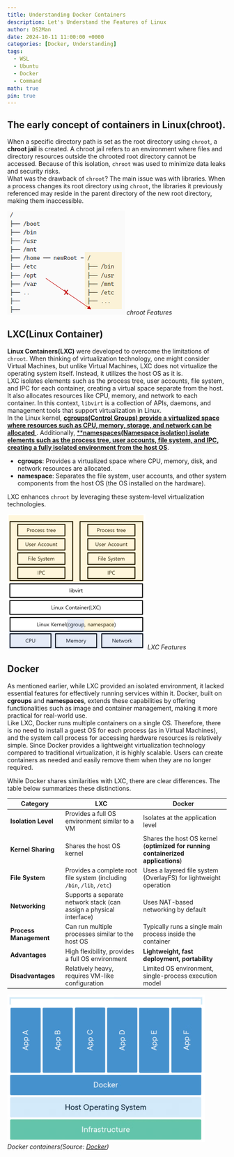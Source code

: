```yaml
---
title: Understanding Docker Containers
description: Let's Understand the Features of Linux
author: DS2Man
date: 2024-10-11 11:00:00 +0000
categories: [Docker, Understanding]
tags:
  - WSL
  - Ubuntu
  - Docker
  - Command
math: true
pin: true
---
```


## The early concept of containers in Linux(chroot).

When a specific directory path is set as the root directory using `chroot`, a **chroot jail** is created. A chroot jail refers to an environment where files and directory resources outside the chrooted root directory cannot be accessed. Because of this isolation, `chroot` was used to minimize data leaks and security risks.    
What was the drawback of `chroot`? The main issue was with libraries. When a process changes its root directory using `chroot`, the libraries it previously referenced may reside in the parent directory of the new root directory, making them inaccessible.

<!--
chroot를 통해 특정 경로의 디렉터리를 루트 디렉터리로 설정하게 되면 chroot 감옥(chroot jail)이 생성되는데, chroot jail은 chroot로 생성된 루트 디렉터리 안에서는 그 밖의 파일 및 디렉터리 자원에 접근할 수 없는 환경을 말합니다. 따라서 chroot는 디렉터리 경로를 격리시킴으로써 데이터 유출 및 피해를 최소화 하는데 사용되었습니다.
chroot의 단점은 무엇이었을 까요? 바로 라이브러리 문제입니다. 프로세스 상에서 chroot를 통해 root directory를 변경하게 된다면 기존에 참조해서 사용하던 library가 변경된 root directory의 상위 directory에 존재하게 된다면 당연히 사용하지 못하게 됩니다.
-->

![chroot](/assets/img/2024-10-11-Docker5_1.png)
_chroot Features_

## LXC(Linux Container)

**Linux Containers(LXC)** were developed to overcome the limitations of `chroot`.  When thinking of virtualization technology, one might consider Virtual Machines, but unlike Virtual Machines, LXC does not virtualize the operating system itself. Instead, it utilizes the host OS as it is.    
LXC isolates elements such as the process tree, user accounts, file system, and IPC for each container, creating a virtual space separate from the host. It also allocates resources like CPU, memory, and network to each container. In this context, `libvirt` is a collection of APIs, daemons, and management tools that support virtualization in Linux.    
In the Linux kernel, <ins>**cgroups(Control Groups) provide a virtualized space where resources such as CPU, memory, storage, and network can be allocated** </ins>. Additionally, <ins>****namespaces(Namespace isolation) isolate elements such as the process tree, user accounts, file system, and IPC, creating a fully isolated environment from the host OS**</ins>.

- **cgroups**: Provides a virtualized space where CPU, memory, disk, and network resources are allocated.
- **namespace**: Separates the file system, user accounts, and other system components from the host OS (the OS installed on the hardware).

LXC enhances `chroot` by leveraging these system-level virtualization technologies.

<!--
Linux Container는 chroot의 단점을 보완하기 위해 나온 기술입니다. 가상화 기술이라고 하면 Virtual Machine을 생각 할 수도 있지만 Virtual Machine과는 다르게 OS자체는 가상화하지 않습니다. LXC는 호스트의 OS를 그대로 이용합니다.

process tree, user account, file system, IPC 등을 컨테이너 마다 격리시켜 호스트와 별개의 가상 공간을 만들고 CPU,메모리,네트워크 등의 자원을 컨테이너마다 할당해줍니다. 이 때 libvirt는 Linux의 가상화를 지원하기 위해 API, 데몬, 그리고 관리 툴들의 집합입니다. 

리눅스 커널에서 cgroups(Control Groups)는 CPU, 메모리, 보조기억장치, 네트워크 등의 자원을 할당되는 가상화 공간을 제공합니다. 그리고 process tree, 사용자 계정, file system, IPC 등을 격리시켜서 Host OS와 완벽하게 격리된 공간을 만드는데 이를 namespaces(Namespace isolation) 이라고 합니다.

- cgroups : CPU, 메모리, 디스크, 네트워크 자원을 할당되는 가상화 공간을 제공한다.
- namespace : 파일시스템, 사용자 계정 등을 호스트 OS(하드웨어에 설치된 OS)와 분리시킨다.

LXC는 이러한 시스템 레벨 가상화 기술을 통해 chroot의 단점을 보완하였습니다.
-->

![LXC](/assets/img/2024-10-11-Docker5_2.png)
_LXC Features_


## Docker

As mentioned earlier, while LXC provided an isolated environment, it lacked essential features for effectively running services within it. Docker, built on **cgroups** and **namespaces**, extends these capabilities by offering functionalities such as image and container management, making it more practical for real-world use.    
Like LXC, Docker runs multiple containers on a single OS. Therefore, there is no need to install a guest OS for each process (as in Virtual Machines), and the system call process for accessing hardware resources is relatively simple. Since Docker provides a lightweight virtualization technology compared to traditional virtualization, it is highly scalable. Users can create containers as needed and easily remove them when they are no longer required.

While Docker shares similarities with LXC, there are clear differences. The table below summarizes these distinctions.

|**Category**|**LXC**|**Docker**|
|---|---|---|
|**Isolation Level**|Provides a full OS environment similar to a VM|Isolates at the application level|
|**Kernel Sharing**|Shares the host OS kernel|Shares the host OS kernel (**optimized for running containerized applications**)|
|**File System**|Provides a complete root file system (including `/bin`, `/lib`, `/etc`)|Uses a layered file system (OverlayFS) for lightweight operation|
|**Networking**|Supports a separate network stack (can assign a physical interface)|Uses NAT-based networking by default|
|**Process Management**|Can run multiple processes similar to the host OS|Typically runs a single main process inside the container|
|**Advantages**|High flexibility, provides a full OS environment|**Lightweight, fast deployment, portability**|
|**Disadvantages**|Relatively heavy, requires VM-like configuration|Limited OS environment, single-process execution model|

<!--
앞서 말한 LXC는 격리된 환경을 제공하기는 했으나, 실질적으로 그 안에서 서비스를 운영하기 위한 기능이 부족했습니다. 도커는 cgroups와 namespaces를 기반으로 하면서도 이미지와 컨테이너 관리 등의 다양한 기능들을 제공함으로써 실질적으로 필요한 기능들을 제공합니다

도커는 LXC와 마찬가지로 하나의 OS를 통해 여러 컨테이너를 구동시킨다. 따라서 각 프로세스마다 게스트 OS를 설치(Virtual Machine)할 필요도 없고, 하드웨어 자원을 사용하기 위한 시스템 콜 절차도 비교적 간단하다. 가상화에 비해 가벼운 가상화 기술을 제공하는 도커는 가볍기 때문에 확장성이 용이하다. 내가 필요한 기능이 있다면 얼마든지 컨테이너로 만들고, 필요없다면 손쉽게 삭제할 수 있기 때문이다.
LXC와 유사하면서도  차이점은 분명히 있다. 아래 표에 정리해 보았다.

|**항목**|**LXC**|**Docker**|
|---|---|---|
|격리 수준|VM과 유사한 전체 OS 환경 제공|애플리케이션 단위로 격리|
|커널 공유|호스트 OS 커널 공유|호스트 OS 커널 공유 (단, **컨테이너화된 애플리케이션 실행에 최적화**)|
|파일 시스템|완전한 루트 파일 시스템 제공 (`/bin`, `/lib`, `/etc` 포함)|레이어드 파일 시스템(OverlayFS) 사용하여 경량화|
|네트워크|별도 네트워크 스택 지원 (물리적 인터페이스 할당 가능)|기본적으로 NAT 기반 네트워크 사용|
|프로세스 관리|호스트 OS와 유사하게 여러 프로세스를 실행 가능|컨테이너 내부에서 하나의 메인 프로세스를 실행하는 방식이 일반적|
|장점|높은 자유도, 전체 OS 환경 제공|**경량, 빠른 배포, 이식성**|
|단점|상대적으로 무거움, VM과 유사한 설정 필요|제한적인 OS 환경, 단일 프로세스 실행 방식|
-->

![Docker](/assets/img/2024-10-11-Docker5_3.png)
_Docker containers(Source: [Docker](https://www.docker.com/resources/what-container/))_
